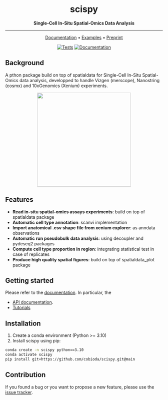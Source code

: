 <div align="center">

# **scispy**

**Single-Cell In-Situ Spatial-Omics Data Analysis**

---

<p align="center">
  <a href="https://scispy.readthedocs.io/en/latest/" target="_blank">Documentation</a> •
  <a href="https://scispy.readthedocs.io/en/latest/docs/notebooks/example.ipynb" target="_blank">Examples</a> •
  <a href="https://www.biorxiv.org/" target="_blank">Preprint</a>
</p>

[![Tests][badge-tests]][link-tests]
[![Documentation][badge-docs]][link-docs]

[badge-tests]: https://img.shields.io/github/actions/workflow/status/cobioda/scispy/test.yaml?branch=main
[link-tests]: https://github.com/cobioda/scispy/actions/workflows/test.yml
[badge-docs]: https://img.shields.io/readthedocs/scispy

</div>

## Background

<p>
  A pthon package build on top of spatialdata for Single-Cell In-Situ Spatial-Omics data analysis, developped to handle Vizgen (merscope), Nanostring (cosmx) and 10xGenomics (Xenium) experiments.
</p>

<p align="center">
  <img src="https://github.com/cobioda/scispy/docs/_static/scispy.png" width="300px">
</p>

## Features

-   **Read in-situ spatial-omics assays experiments**: build on top of spatialdata package
-   **Automatic cell type annotation**: scanvi implementation
-   **Import anatomical .csv shape file from xenium explorer**: as anndata observations
-   **Automatic run pseudobulk data analysis**: using decoupler and pydeseq2 packages
-   **Compute cell type proportion in region**: integrating statistical test in case of replicates
-   **Produce high quality spatial figures**: build on top of spatialdata_plot package

## Getting started

Please refer to the [documentation][link-docs]. In particular, the

-   [API documentation][link-api].
-   [Tutorials][link-tutorial]

## Installation

1. Create a conda environment (Python >= 3.10)
2. Install scispy using pip:

```bash
conda create -n scispy python==3.10
conda activate scispy
pip install git+https://github.com/cobioda/scispy.git@main
```

## Contribution

If you found a bug or you want to propose a new feature, please use the [issue tracker][issue-tracker].

[issue-tracker]: https://github.com/cobioda/scispy/issues
[changelog]: https://scispy.readthedocs.io/en/latest/changelog.html
[link-docs]: https://scispy.readthedocs.io
[link-api]: https://scispy.readthedocs.io/en/latest/api.html
[link-tutorial]: https://scispy.readthedocs.io/en/latest/notebooks/tutorial.html
